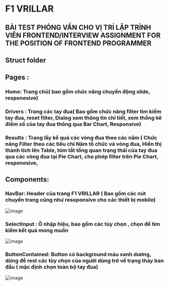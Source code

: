 # F1 VRILLAR 
## BÀI TEST PHỎNG VẤN CHO VỊ TRÍ LẬP TRÌNH VIÊN FRONTEND/INTERVIEW ASSIGNMENT FOR THE POSITION OF FRONTEND PROGRAMMER

## Struct folder

## Pages :
  ### Home: Trang chủ( bao gồm chức năng chuyển động slide, responesive)
  ### Drivers : Trang các tay đua( Bao gồm chức năng filter tìm kiếm tay đua, reset filter, Dialog xem thông tin chi tiết, xem thống kê điểm số của tay đua thông qua Bar Chart, Responsive)
  ### Results : Trang lấy kế quả các vòng đua theo các năm ( Chức năng Filter theo các tiêu chí Năm tổ chức và vòng đua, Hiển thị thành tích lên Table, tóm tắt tổng quan trạng thái của tay đua qua các vòng đua tại Pie Chart, cho phép filter trên Pie Chart, responesive,


## Components:

  ### NavBar: Header của trang F1 VRILLAR ( Bao gồm các nút chuyển trang cũng như resoponsive cho các thiết bị mobile)
  ![image](https://github.com/quocbinh-npm9081/F1VRILLAR-/assets/68917523/eda86fea-fbb8-4606-a2ac-727a2f2a62e0)
  ### SelectInput : Ô nhập hiệu, bao gồm các tùy chọn , chọn để tìm kiếm kết quá mong muốn
  ![image](https://github.com/quocbinh-npm9081/F1VRILLAR-/assets/68917523/45bfe38f-1188-43d3-aa09-ce2a87bb880d)
  ### ButtonContained: Button có background màu xanh dương, dừng để rest các tùy chọn của người dùng trở về trạng tháy ban đầu ( mặc định chọn toàn bộ tay đua)
  ![image](https://github.com/quocbinh-npm9081/F1VRILLAR-/assets/68917523/e2e10b9d-ebce-4dd9-83b2-65b3a36b95a7)


